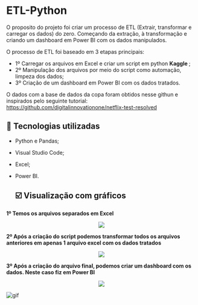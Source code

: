 # ETL-Python

O proposito do projeto foi criar um processo de ETL (Extrair, transformar e carregar os dados) do zero. Começando da extração, à transformação e criando um dashboard em Power BI com os dados manipulados.

O processo de ETL foi baseado em 3 etapas principais:

* 1º Carregar os arquivos em Excel e criar um script em python <b> Kaggle </span> </b>;
* 2º Manipulação dos arquivos por meio do script como automação, limpeza dos dados;
* 3º Criação de um dashboard em Power BI com os dados tratados. </b>

O dados com a base de dados da copa foram obtidos nesse githun e inspirados pelo seguinte tutorial: https://github.com/digitalinnovationone/netflix-test-resolved

## :wrench: Tecnologias utilizadas
* Python e Pandas;
* Visual Studio Code; 	
* Excel;
* Power BI.

  ## :ballot_box_with_check: Visualização com gráficos

<b> 1º Temos os arquivos separados em Excel </b>

<p align="center" width="100px" heigth="100px">
  <img src="https://github.com/hugodevelopment/ETL-Python/assets/62472486/bd58c4c2-3ba6-44dd-8116-b69814de849a"/>
</p>	

<b> 2º Após a criação do script podemos transformar todos os arquivos anteriores em apenas 1 arquivo excel com os dados tratados </b>

<p align="center" width="100px" heigth="100px">
  <img src="https://github.com/hugodevelopment/ETL-Python/assets/62472486/f17d26f9-f21e-43ce-b293-499f3c3574d0"/>
</p>

<b> 3º Após a criação do arquivo final, podemos criar um dashboard com os dados. Neste caso fiz em Power BI </b>

<p align="center" width="100px" heigth="100px">
  <img src="![gif](https://github.com/hugodevelopment/ETL-Python/assets/62472486/69be2df8-1ba4-466c-bc02-bce9eba89309)"/>
</p>	

![gif](https://github.com/hugodevelopment/ETL-Python/assets/62472486/69be2df8-1ba4-466c-bc02-bce9eba89309)

